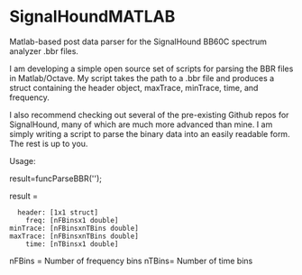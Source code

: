 # SignalHoundMATLAB
Matlab-based post data parser for the SignalHound BB60C spectrum analyzer .bbr files.


I am developing a simple open source set of scripts for parsing the BBR files in Matlab/Octave. My script takes the path to a .bbr file and produces a struct containing the header object, maxTrace, minTrace, time, and frequency.

I also recommend checking out several of the pre-existing Github repos for SignalHound, many of which are much more advanced than mine. I am simply writing a script to parse the binary data into an easily readable form. The rest is up to you.

Usage:

result=funcParseBBR('<PATH to.bbr>');

result = 

      header: [1x1 struct]
        freq: [nFBinsx1 double]
    minTrace: [nFBinsxnTBins double]
    maxTrace: [nFBinsxnTBins double]
        time: [nTBinsx1 double]



nFBins = Number of frequency bins
nTBins= Number of time bins
